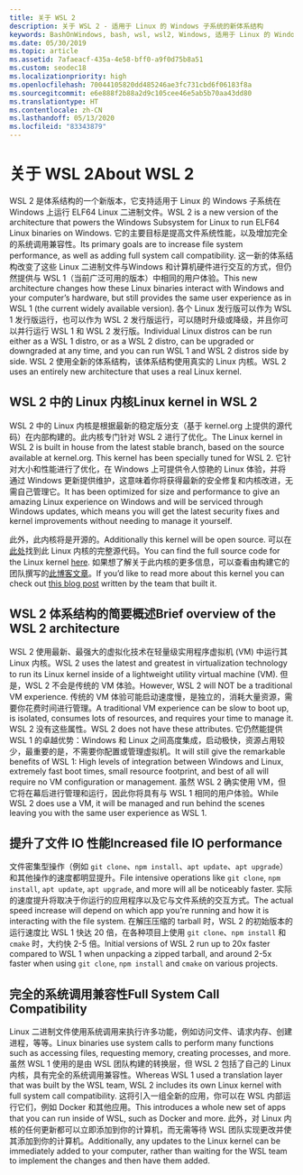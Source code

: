 ```yaml
---
title: 关于 WSL 2
description: 关于 WSL 2 - 适用于 Linux 的 Windows 子系统的新体系结构
keywords: BashOnWindows, bash, wsl, wsl2, Windows, 适用于 Linux 的 Windows 子系统, windowssubsystem, ubuntu, debian, suse, Windows 10, 安装
ms.date: 05/30/2019
ms.topic: article
ms.assetid: 7afaeacf-435a-4e58-bff0-a9f0d75b8a51
ms.custom: seodec18
ms.localizationpriority: high
ms.openlocfilehash: 70044105820dd485246ae3fc731cbd6f06183f8a
ms.sourcegitcommit: e6e888f2b88a2d9c105cee46e5ab5b70aa43dd80
ms.translationtype: HT
ms.contentlocale: zh-CN
ms.lasthandoff: 05/13/2020
ms.locfileid: "83343879"
---
```

# <a name="about-wsl-2"></a><span data-ttu-id="183c4-104">关于 WSL 2</span><span class="sxs-lookup"><span data-stu-id="183c4-104">About WSL 2</span></span>

<span data-ttu-id="183c4-105">WSL 2 是体系结构的一个新版本，它支持适用于 Linux 的 Windows 子系统在 Windows 上运行 ELF64 Linux 二进制文件。</span><span class="sxs-lookup"><span data-stu-id="183c4-105">WSL 2 is a new version of the architecture that powers the Windows Subsystem for Linux to run ELF64 Linux binaries on Windows.</span></span> <span data-ttu-id="183c4-106">它的主要目标是提高文件系统性能，以及增加完全的系统调用兼容性。</span><span class="sxs-lookup"><span data-stu-id="183c4-106">Its primary goals are to increase file system performance, as well as adding full system call compatibility.</span></span> <span data-ttu-id="183c4-107">这一新的体系结构改变了这些 Linux 二进制文件与Windows 和计算机硬件进行交互的方式，但仍然提供与 WSL 1（当前广泛可用的版本）中相同的用户体验。</span><span class="sxs-lookup"><span data-stu-id="183c4-107">This new architecture changes how these Linux binaries interact with Windows and your computer’s hardware, but still provides the same user experience as in WSL 1 (the current widely available version).</span></span> <span data-ttu-id="183c4-108">各个 Linux 发行版可以作为 WSL 1 发行版运行，也可以作为 WSL 2 发行版运行，可以随时升级或降级，并且你可以并行运行 WSL 1 和 WSL 2 发行版。</span><span class="sxs-lookup"><span data-stu-id="183c4-108">Individual Linux distros can be run either as a WSL 1 distro, or as a WSL 2 distro, can be upgraded or downgraded at any time, and you can run WSL 1 and WSL 2 distros side by side.</span></span> <span data-ttu-id="183c4-109">WSL 2 使用全新的体系结构，该体系结构使用真实的 Linux 内核。</span><span class="sxs-lookup"><span data-stu-id="183c4-109">WSL 2 uses an entirely new architecture that uses a real Linux kernel.</span></span>

## <a name="linux-kernel-in-wsl-2"></a><span data-ttu-id="183c4-110">WSL 2 中的 Linux 内核</span><span class="sxs-lookup"><span data-stu-id="183c4-110">Linux kernel in WSL 2</span></span>

<span data-ttu-id="183c4-111">WSL 2 中的 Linux 内核是根据最新的稳定版分支（基于 kernel.org 上提供的源代码）在内部构建的。此内核专门针对 WSL 2 进行了优化。</span><span class="sxs-lookup"><span data-stu-id="183c4-111">The Linux kernel in WSL 2 is built in house from the latest stable branch, based on the source available at kernel.org. This kernel has been specially tuned for WSL 2.</span></span> <span data-ttu-id="183c4-112">它针对大小和性能进行了优化，在 Windows 上可提供令人惊艳的 Linux 体验，并将通过 Windows 更新提供维护，这意味着你将获得最新的安全修复和内核改进，无需自己管理它。</span><span class="sxs-lookup"><span data-stu-id="183c4-112">It has been optimized for size and performance to give an amazing Linux experience on Windows and will be serviced through Windows updates, which means you will get the latest security fixes and kernel improvements without needing to manage it yourself.</span></span>

<span data-ttu-id="183c4-113">此外，此内核将是开源的。</span><span class="sxs-lookup"><span data-stu-id="183c4-113">Additionally this kernel will be open source.</span></span> <span data-ttu-id="183c4-114">可以在[此处](https://github.com/microsoft/WSL2-Linux-Kernel)找到此 Linux 内核的完整源代码。</span><span class="sxs-lookup"><span data-stu-id="183c4-114">You can find the full source code for the Linux kernel [here](https://github.com/microsoft/WSL2-Linux-Kernel).</span></span> <span data-ttu-id="183c4-115">如果想了解关于此内核的更多信息，可以查看由构建它的团队撰写的[此博客文章](https://devblogs.microsoft.com/commandline/shipping-a-linux-kernel-with-windows/)。</span><span class="sxs-lookup"><span data-stu-id="183c4-115">If you’d like to read more about this kernel you can check out [this blog post](https://devblogs.microsoft.com/commandline/shipping-a-linux-kernel-with-windows/) written by the team that built it.</span></span>

## <a name="brief-overview-of-the-wsl-2-architecture"></a><span data-ttu-id="183c4-116">WSL 2 体系结构的简要概述</span><span class="sxs-lookup"><span data-stu-id="183c4-116">Brief overview of the WSL 2 architecture</span></span>

<span data-ttu-id="183c4-117">WSL 2 使用最新、最强大的虚拟化技术在轻量级实用程序虚拟机 (VM) 中运行其 Linux 内核。</span><span class="sxs-lookup"><span data-stu-id="183c4-117">WSL 2 uses the latest and greatest in virtualization technology to run its Linux kernel inside of a lightweight utility virtual machine (VM).</span></span> <span data-ttu-id="183c4-118">但是，WSL 2 不会是传统的 VM 体验。</span><span class="sxs-lookup"><span data-stu-id="183c4-118">However, WSL 2 will NOT be a traditional VM experience.</span></span> <span data-ttu-id="183c4-119">传统的 VM 体验可能启动速度慢，是独立的，消耗大量资源，需要你花费时间进行管理。</span><span class="sxs-lookup"><span data-stu-id="183c4-119">A traditional VM experience can be slow to boot up, is isolated, consumes lots of resources, and requires your time to manage it.</span></span> <span data-ttu-id="183c4-120">WSL 2 没有这些属性。</span><span class="sxs-lookup"><span data-stu-id="183c4-120">WSL 2 does not have these attributes.</span></span> <span data-ttu-id="183c4-121">它仍然能提供 WSL 1 的卓越优势：Windows 和 Linux 之间高度集成，启动极快，资源占用较少，最重要的是，不需要你配置或管理虚拟机。</span><span class="sxs-lookup"><span data-stu-id="183c4-121">It will still give the remarkable benefits of WSL 1: High levels of integration between Windows and Linux, extremely fast boot times, small resource footprint, and best of all will require no VM configuration or management.</span></span> <span data-ttu-id="183c4-122">虽然 WSL 2 确实使用 VM，但它将在幕后进行管理和运行，因此你将具有与 WSL 1 相同的用户体验。</span><span class="sxs-lookup"><span data-stu-id="183c4-122">While WSL 2 does use a VM, it will be managed and run behind the scenes leaving you with the same user experience as WSL 1.</span></span>

## <a name="increased-file-io-performance"></a><span data-ttu-id="183c4-123">提升了文件 IO 性能</span><span class="sxs-lookup"><span data-stu-id="183c4-123">Increased file IO performance</span></span>

<span data-ttu-id="183c4-124">文件密集型操作（例如 `git clone`、`npm install`、`apt update`、`apt upgrade`）和其他操作的速度都明显提升。</span><span class="sxs-lookup"><span data-stu-id="183c4-124">File intensive operations like `git clone`, `npm install`, `apt update`, `apt upgrade`, and more will all be noticeably faster.</span></span> <span data-ttu-id="183c4-125">实际的速度提升将取决于你运行的应用程序以及它与文件系统的交互方式。</span><span class="sxs-lookup"><span data-stu-id="183c4-125">The actual speed increase will depend on which app you’re running and how it is interacting with the file system.</span></span> <span data-ttu-id="183c4-126">在解压压缩的 tarball 时，WSL 2 的初始版本的运行速度比 WSL 1 快达 20 倍，在各种项目上使用 `git clone`、`npm install` 和 `cmake` 时，大约快 2-5 倍。</span><span class="sxs-lookup"><span data-stu-id="183c4-126">Initial versions of WSL 2 run up to 20x faster compared to WSL 1 when unpacking a zipped tarball, and around 2-5x faster when using `git clone`, `npm install` and `cmake` on various projects.</span></span>

## <a name="full-system-call-compatibility"></a><span data-ttu-id="183c4-127">完全的系统调用兼容性</span><span class="sxs-lookup"><span data-stu-id="183c4-127">Full System Call Compatibility</span></span>

<span data-ttu-id="183c4-128">Linux 二进制文件使用系统调用来执行许多功能，例如访问文件、请求内存、创建进程，等等。</span><span class="sxs-lookup"><span data-stu-id="183c4-128">Linux binaries use system calls to perform many functions such as accessing files, requesting memory, creating processes, and more.</span></span> <span data-ttu-id="183c4-129">虽然 WSL 1 使用的是由 WSL 团队构建的转换层，但 WSL 2 包括了自己的 Linux 内核，具有完全的系统调用兼容性。</span><span class="sxs-lookup"><span data-stu-id="183c4-129">Whereas WSL 1 used a translation layer that was built by the WSL team, WSL 2 includes its own Linux kernel with full system call compatibility.</span></span> <span data-ttu-id="183c4-130">这将引入一组全新的应用，你可以在 WSL 内部运行它们，例如 Docker 和其他应用。</span><span class="sxs-lookup"><span data-stu-id="183c4-130">This introduces a whole new set of apps that you can run inside of WSL, such as Docker and more.</span></span> <span data-ttu-id="183c4-131">此外，对 Linux 内核的任何更新都可以立即添加到你的计算机，而无需等待 WSL 团队实现更改并使其添加到你的计算机。</span><span class="sxs-lookup"><span data-stu-id="183c4-131">Additionally, any updates to the Linux kernel can be immediately added to your computer, rather than waiting for the WSL team to implement the changes and then have them added.</span></span>
